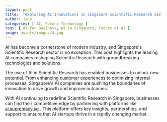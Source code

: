```yaml
---
layout: post
title:  "Exploring AI Innovations in Singapore Scientific Research Sector"
author: jane
categories: [ AI, Future Technology ]
tags: [ AI for Business, AI in Singapore, Future of AI ]
image: assets/images/4.jpg
---
```


AI has become a cornerstone of modern industry, and Singapore's Scientific Research sector is no exception. This post highlights the leading AI companies reshaping Scientific Research with groundbreaking technologies and solutions.

The use of AI in Scientific Research has enabled businesses to unlock new potential. From enhancing customer experiences to optimizing internal processes, Singapore's AI companies are pushing the boundaries of innovation to drive growth and improve outcomes.

With AI continuing to redefine Scientific Research in Singapore, businesses can find their competitive edge by partnering with platforms like <a href="https://ai.supremacy.sg" target="_blank"> ai.supremacy.sg </a>. This platform offers key insights, partnerships, and support to ensure that AI startups thrive in a rapidly changing market.
